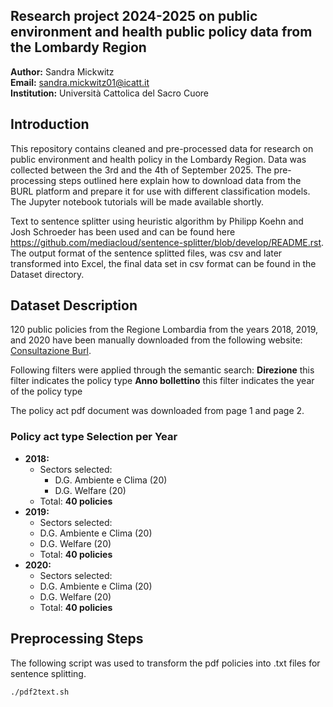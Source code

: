 ## Research project 2024-2025 on public environment and health public policy data from the Lombardy Region 

**Author:** Sandra Mickwitz  
**Email:** sandra.mickwitz01@icatt.it  
**Institution:** Università Cattolica del Sacro Cuore  

## Introduction
This repository contains cleaned and pre-processed data for research on public environment and health policy in the Lombardy Region. 
Data was collected between the 3rd and the 4th of September 2025. The pre-processing steps outlined here explain how to download data from the BURL platform and prepare it for use with different classification models. The Jupyter notebook tutorials will be made available shortly. 
 
Text to sentence splitter using heuristic algorithm by Philipp Koehn and Josh Schroeder has been used and can be found here https://github.com/mediacloud/sentence-splitter/blob/develop/README.rst. 
The output format of the sentence splitted files, was csv and later transformed into Excel, the final data set in csv format can be found in the Dataset directory. 

## Dataset Description
120 public policies from the Regione Lombardia from the years 2018, 2019, and 2020 have been manually downloaded from the following website: 
[Consultazione Burl](https://www.consultazioniburl.servizirl.it/ConsultazioneBurl/).

Following filters were applied through the semantic search:
**Direzione** this filter indicates the policy type 
**Anno bollettino** this filter indicates the year of the policy type 

The policy act pdf document was downloaded from page 1 and page 2. 

### **Policy act type Selection per Year**
- **2018:**
  - Sectors selected:
    - D.G. Ambiente e Clima (20)
    - D.G. Welfare (20)
  - Total: **40 policies**
- **2019:**
   - Sectors selected:
    - D.G. Ambiente e Clima (20)
    - D.G. Welfare (20)
  - Total: **40 policies**
- **2020:**
    - Sectors selected:
    - D.G. Ambiente e Clima (20)
    - D.G. Welfare (20)
  - Total: **40 policies**

## Preprocessing Steps
The following script was used to transform the pdf policies into .txt files for sentence splitting. 
```bash
./pdf2text.sh
```
